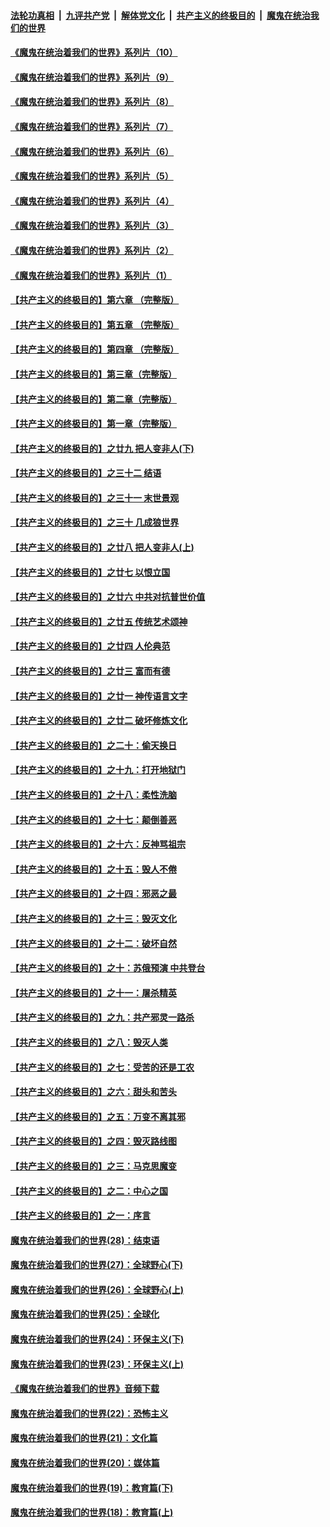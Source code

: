 ####  [法轮功真相](../../../../basic/blob/master/README.md?t=08081802) &nbsp;|&nbsp; [九评共产党](../../../../9ping.md/blob/master/README.md?t=08081802) &nbsp;|&nbsp; [解体党文化](../../../../jtdwh.md/blob/master/README.md?t=08081802)  &nbsp;|&nbsp; [共产主义的终极目的](../../../../gczydzjmd.md/blob/master/README.md?t=08081802) &nbsp;|&nbsp; [魔鬼在统治我们的世界](../../../../mgztzwmdsj.md/blob/master/README.md?t=08081802) 

#### [《魔鬼在统治着我们的世界》系列片（10）](../pages/nsc422/n12292670.md?t=08081802) 

#### [《魔鬼在统治着我们的世界》系列片（9）](../pages/nsc422/n12290859.md?t=08081802) 

#### [《魔鬼在统治着我们的世界》系列片（8）](../pages/nsc422/n12287445.md?t=08081802) 

#### [《魔鬼在统治着我们的世界》系列片（7）](../pages/nsc422/n12283425.md?t=08081802) 

#### [《魔鬼在统治着我们的世界》系列片（6）](../pages/nsc422/n12282314.md?t=08081802) 

#### [《魔鬼在统治着我们的世界》系列片（5）](../pages/nsc422/n12281419.md?t=08081802) 

#### [《魔鬼在统治着我们的世界》系列片（4）](../pages/nsc422/n12274024.md?t=08081802) 

#### [《魔鬼在统治着我们的世界》系列片（3）](../pages/nsc422/n12271322.md?t=08081802) 

#### [《魔鬼在统治着我们的世界》系列片（2）](../pages/nsc422/n12269049.md?t=08081802) 

#### [《魔鬼在统治着我们的世界》系列片（1）](../pages/nsc422/n12267575.md?t=08081802) 

#### [【共产主义的终极目的】第六章 （完整版）](../pages/nsc422/n11428913.md?t=08081802) 

#### [【共产主义的终极目的】第五章 （完整版）](../pages/nsc422/n11428912.md?t=08081802) 

#### [【共产主义的终极目的】第四章 （完整版）](../pages/nsc422/n11428907.md?t=08081802) 

#### [【共产主义的终极目的】第三章（完整版）](../pages/nsc422/n11428848.md?t=08081802) 

#### [【共产主义的终极目的】第二章（完整版）](../pages/nsc422/n11428831.md?t=08081802) 

#### [【共产主义的终极目的】第一章（完整版）](../pages/nsc422/n11417651.md?t=08081802) 

#### [【共产主义的终极目的】之廿九 把人变非人(下)](../pages/nsc422/n11344140.md?t=08081802) 

#### [【共产主义的终极目的】之三十二 结语](../pages/nsc422/n11360535.md?t=08081802) 

#### [【共产主义的终极目的】之三十一 末世景观](../pages/nsc422/n11351129.md?t=08081802) 

#### [【共产主义的终极目的】之三十 几成狼世界](../pages/nsc422/n11348280.md?t=08081802) 

#### [【共产主义的终极目的】之廿八 把人变非人(上)](../pages/nsc422/n11340492.md?t=08081802) 

#### [【共产主义的终极目的】之廿七 以恨立国](../pages/nsc422/n11336944.md?t=08081802) 

#### [【共产主义的终极目的】之廿六 中共对抗普世价值](../pages/nsc422/n11324785.md?t=08081802) 

#### [【共产主义的终极目的】之廿五 传统艺术颂神](../pages/nsc422/n11296396.md?t=08081802) 

#### [【共产主义的终极目的】之廿四 人伦典范](../pages/nsc422/n11296397.md?t=08081802) 

#### [【共产主义的终极目的】之廿三 富而有德](../pages/nsc422/n11283598.md?t=08081802) 

#### [【共产主义的终极目的】之廿一 神传语言文字](../pages/nsc422/n11263265.md?t=08081802) 

#### [【共产主义的终极目的】之廿二 破坏修炼文化](../pages/nsc422/n11245728.md?t=08081802) 

#### [【共产主义的终极目的】之二十：偷天换日](../pages/nsc422/n11238846.md?t=08081802) 

#### [【共产主义的终极目的】之十九：打开地狱门](../pages/nsc422/n11206376.md?t=08081802) 

#### [【共产主义的终极目的】之十八：柔性洗脑](../pages/nsc422/n11199994.md?t=08081802) 

#### [【共产主义的终极目的】之十七：颠倒善恶](../pages/nsc422/n11179782.md?t=08081802) 

#### [【共产主义的终极目的】之十六：反神骂祖宗](../pages/nsc422/n11166798.md?t=08081802) 

#### [【共产主义的终极目的】之十五：毁人不倦](../pages/nsc422/n11166792.md?t=08081802) 

#### [【共产主义的终极目的】之十四：邪恶之最](../pages/nsc422/n11150249.md?t=08081802) 

#### [【共产主义的终极目的】之十三：毁灭文化](../pages/nsc422/n11135227.md?t=08081802) 

#### [【共产主义的终极目的】之十二：破坏自然](../pages/nsc422/n11135214.md?t=08081802) 

#### [【共产主义的终极目的】之十：苏俄预演 中共登台](../pages/nsc422/n11118424.md?t=08081802) 

#### [【共产主义的终极目的】之十一：屠杀精英](../pages/nsc422/n11118442.md?t=08081802) 

#### [【共产主义的终极目的】之九：共产邪灵一路杀](../pages/nsc422/n11114139.md?t=08081802) 

#### [【共产主义的终极目的】之八：毁灭人类](../pages/nsc422/n11108503.md?t=08081802) 

#### [【共产主义的终极目的】之七：受苦的还是工农](../pages/nsc422/n11101809.md?t=08081802) 

#### [【共产主义的终极目的】之六：甜头和苦头](../pages/nsc422/n11096971.md?t=08081802) 

#### [【共产主义的终极目的】之五：万变不离其邪](../pages/nsc422/n11091285.md?t=08081802) 

#### [【共产主义的终极目的】之四：毁灭路线图](../pages/nsc422/n11086284.md?t=08081802) 

#### [【共产主义的终极目的】之三：马克思魔变](../pages/nsc422/n11061941.md?t=08081802) 

#### [【共产主义的终极目的】之二：中心之国](../pages/nsc422/n11047728.md?t=08081802) 

#### [【共产主义的终极目的】之一：序言](../pages/nsc422/n11086077.md?t=08081802) 

#### [魔鬼在统治着我们的世界(28)：结束语](../pages/nsc422/n10936246.md?t=08081802) 

#### [魔鬼在统治着我们的世界(27)：全球野心(下)](../pages/nsc422/n10928319.md?t=08081802) 

#### [魔鬼在统治着我们的世界(26)：全球野心(上)](../pages/nsc422/n10900318.md?t=08081802) 

#### [魔鬼在统治着我们的世界(25)：全球化](../pages/nsc422/n10788205.md?t=08081802) 

#### [魔鬼在统治着我们的世界(24)：环保主义(下)](../pages/nsc422/n10695307.md?t=08081802) 

#### [魔鬼在统治着我们的世界(23)：环保主义(上)](../pages/nsc422/n10688613.md?t=08081802) 

#### [《魔鬼在统治着我们的世界》音频下载](../pages/nsc422/n10635553.md?t=08081802) 

#### [魔鬼在统治着我们的世界(22)：恐怖主义](../pages/nsc422/n10614727.md?t=08081802) 

#### [魔鬼在统治着我们的世界(21)：文化篇](../pages/nsc422/n10597706.md?t=08081802) 

#### [魔鬼在统治着我们的世界(20)：媒体篇](../pages/nsc422/n10586579.md?t=08081802) 

#### [魔鬼在统治着我们的世界(19)：教育篇(下)](../pages/nsc422/n10564808.md?t=08081802) 

#### [魔鬼在统治着我们的世界(18)：教育篇(上)](../pages/nsc422/n10526970.md?t=08081802) 

